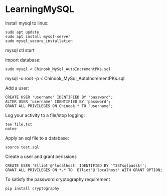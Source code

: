 # LearningMySQL

Install mysql to linux:
```
sudo apt update
sudo apt install mysql-server
sudo mysql_secure_installation
```

mysql ctl start

Import database:
```
sudo mysql < Chinook_MySql_AutoIncrementPKs.sql
```

mysql -u root -p < Chinook_MySql_AutoIncrementPKs.sql

Add a user:
```
CREATE USER 'username' IDENTIFIED BY 'password';
ALTER USER 'username' IDENTIFIED BY 'password';
GRANT ALL PRIVILEGES ON Chinook.* TO 'username';
```

Log your activity to a file/stop logging:
```
tee file.txt
notee
```

Apply an sql file to a database:
```
source test.sql
```

Create a user and grant perissions
```
CREATE USER 'Elliot'@'localhost' IDENTIFIED BY 'T3STsqlpass$!';
GRANT ALL PRIVILEGES ON *.* TO 'Elliot'@'localhost' WITH GRANT OPTION;
```
To satisfy the password cryptography requirement
```
pip install cryptography
```